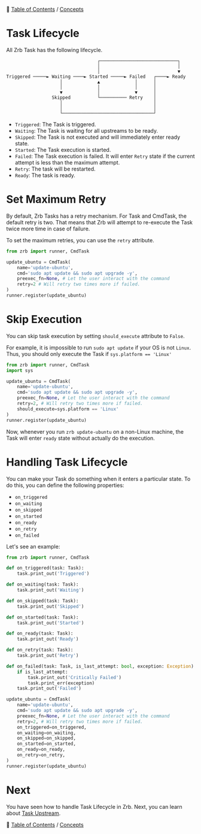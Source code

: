 🔖 [Table of Contents](../README.md) / [Concepts](README.md)

# Task Lifecycle

All Zrb Task has the following lifecycle.

```
                                  ┌─────────────────────────────┐
                                  │                             │
                                  │                             ▼
Triggered ─────► Waiting ────► Started ─────► Failed   ┌────► Ready
                    │             ▲             │      │
                    │             │             │      │
                    ▼             │             ▼      │
                 Skipped          └────────── Retry    │
                    │                                  │
                    │                                  │
                    └──────────────────────────────────┘
```

- `Triggered`: The Task is triggered.
- `Waiting`: The Task is waiting for all upstreams to be ready.
- `Skipped`: The Task is not executed and will immediately enter ready state.
- `Started`: The Task execution is started.
- `Failed`: The Task execution is failed. It will enter `Retry` state if the current attempt is less than the maximum attempt.
- `Retry`: The task will be restarted.
- `Ready`: The task is ready.

# Set Maximum Retry

By default, Zrb Tasks has a retry mechanism. For Task and CmdTask, the default retry is two. That means that Zrb will attempt to re-execute the Task twice more time in case of failure.

To set the maximum retries, you can use the `retry` attribute.

```python
from zrb import runner, CmdTask

update_ubuntu = CmdTask(
    name='update-ubuntu',
    cmd='sudo apt update && sudo apt upgrade -y',
    preexec_fn=None, # Let the user interact with the command
    retry=2 # Will retry two times more if failed.
)
runner.register(update_ubuntu)
```

# Skip Execution

You can skip task execution by setting `should_execute` attribute to `False`.

For example, it is impossible to run `sudo apt update` if your OS is not `Linux`. Thus, you should only execute the Task if `sys.platform == 'Linux'`

```python
from zrb import runner, CmdTask
import sys

update_ubuntu = CmdTask(
    name='update-ubuntu',
    cmd='sudo apt update && sudo apt upgrade -y',
    preexec_fn=None, # Let the user interact with the command
    retry=2, # Will retry two times more if failed.
    should_execute=sys.platform == 'Linux'
)
runner.register(update_ubuntu)
```

Now, whenever you run `zrb update-ubuntu` on a non-Linux machine, the Task will enter `ready` state without actually do the execution.

# Handling Task Lifecycle

You can make your Task do something when it enters a particular state. To do this, you can define the following properties:

- `on_triggered`
- `on_waiting`
- `on_skipped`
- `on_started`
- `on_ready`
- `on_retry`
- `on_failed`

Let's see an example:

```python
from zrb import runner, CmdTask

def on_triggered(task: Task):
    task.print_out('Triggered')

def on_waiting(task: Task):
    task.print_out('Waiting')

def on_skipped(task: Task):
    task.print_out('Skipped')

def on_started(task: Task):
    task.print_out('Started')

def on_ready(task: Task):
    task.print_out('Ready')

def on_retry(task: Task):
    task.print_out('Retry')

def on_failed(task: Task, is_last_attempt: bool, exception: Exception):
    if is_last_attempt:
        task.print_out('Critically Failed')
        task.print_err(exception)
    task.print_out('Failed')

update_ubuntu = CmdTask(
    name='update-ubuntu',
    cmd='sudo apt update && sudo apt upgrade -y',
    preexec_fn=None, # Let the user interact with the command
    retry=2, # Will retry two times more if failed.
    on_triggered=on_triggered,
    on_waiting=on_waiting,
    on_skipped=on_skipped,
    on_started=on_started,
    on_ready=on_ready,
    on_retry=on_retry,
)
runner.register(update_ubuntu)
```

# Next

You have seen how to handle Task Lifecycle in Zrb. Next, you can learn about [Task Upstream](task-upstream.md).

🔖 [Table of Contents](../README.md) / [Concepts](README.md)
